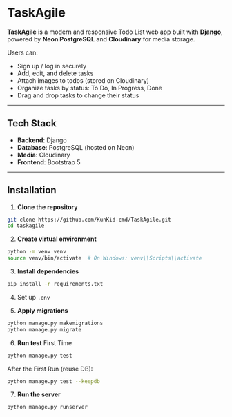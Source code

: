 # TaskAgile

**TaskAgile** is a modern and responsive Todo List web app built with **Django**, powered by **Neon PostgreSQL** and **Cloudinary** for media storage.

Users can:

- Sign up / log in securely
- Add, edit, and delete tasks
- Attach images to todos (stored on Cloudinary)
- Organize tasks by status: To Do, In Progress, Done
- Drag and drop tasks to change their status

---

## Tech Stack

- **Backend**: Django
- **Database**: PostgreSQL (hosted on Neon)
- **Media**: Cloudinary
- **Frontend**: Bootstrap 5

---

## Installation

1. **Clone the repository**

```bash
git clone https://github.com/KunKid-cmd/TaskAgile.git
cd taskagile
```

2. **Create virtual environment**

```bash
python -m venv venv
source venv/bin/activate  # On Windows: venv\\Scripts\\activate
```

3. **Install dependencies**

```bash
pip install -r requirements.txt
```

4. Set up ```.env```

5. **Apply migrations**

```bash
python manage.py makemigrations
python manage.py migrate
```

6. **Run test**
   First Time

```bash
python manage.py test
```

After the First Run (reuse DB):

```bash
python manage.py test --keepdb
```

7. **Run the server**

```bash
python manage.py runserver
```
